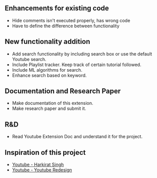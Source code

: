 ## Enhancements for existing code
- Hide comments isn't executed properly, has wrong code
- Have to define the difference between functionality 

## New functionality addition
- Add search functionality by including search box or use the default Youtube search.
- Include Playlist tracker. Keep track of certain tutorial followed.
- Include ML algorithms for search.
- Enhance search based on keyword.

## Documentation and Research Paper
- Make documentation of this extension.
- Make research paper and submit it.

## R&D
- Read Youtube Extension Doc and understand it for the project.

## Inspiration of this project
- [Youtube - Harkirat Singh](https://youtu.be/sz9K1e3LO4M?t=807)
- [Youtube - Youtube Redesign](https://www.youtube.com/watch?v=OUqLhLS07CI)
